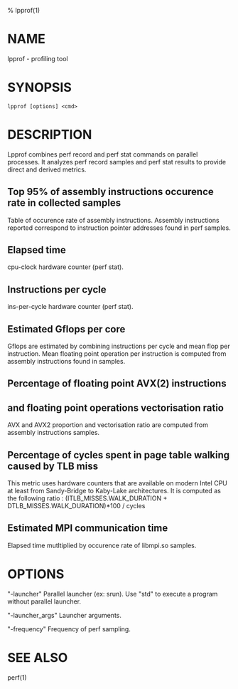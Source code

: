 % lpprof(1)

# NAME

lpprof -  profiling tool

# SYNOPSIS

    lpprof [options] <cmd>


# DESCRIPTION

Lpprof combines perf record and perf stat commands on parallel processes.
It analyzes perf record samples and perf stat results to provide direct and derived metrics.

## Top 95% of assembly instructions occurence rate in collected samples
Table of occurence rate of assembly instructions.
Assembly instructions reported correspond to instruction pointer addresses found in perf samples.

## Elapsed time
cpu-clock hardware counter (perf stat).

## Instructions per cycle
ins-per-cycle hardware counter (perf stat).

## Estimated Gflops per core
Gflops are estimated by combining instructions per cycle and mean flop per instruction.
Mean floating point operation per instruction is computed from assembly instructions found in samples.

## Percentage of floating point AVX(2) instructions
## and floating point operations vectorisation ratio
AVX and AVX2 proportion and vectorisation ratio are computed from assembly instructions samples.

## Percentage of cycles spent in page table walking caused by TLB miss
This metric uses hardware counters that are available on modern Intel CPU at least from Sandy-Bridge to Kaby-Lake architectures.
It is computed as the following ratio :
(ITLB_MISSES.WALK_DURATION + DTLB_MISSES.WALK_DURATION)*100 / cycles

## Estimated MPI communication time
Elapsed time mutltiplied by occurence rate of libmpi.so samples.



# OPTIONS

"-launcher"
Parallel launcher (ex: srun). Use "std" to execute a program without parallel launcher.

"-launcher_args"
Launcher arguments.

"-frequency"
Frequency of perf sampling.


# SEE ALSO

perf(1)
